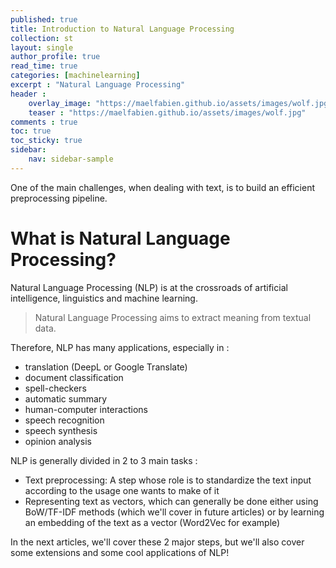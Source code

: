 ```yaml
---
published: true
title: Introduction to Natural Language Processing
collection: st
layout: single
author_profile: true
read_time: true
categories: [machinelearning]
excerpt : "Natural Language Processing"
header :
    overlay_image: "https://maelfabien.github.io/assets/images/wolf.jpg"
    teaser : "https://maelfabien.github.io/assets/images/wolf.jpg"
comments : true
toc: true
toc_sticky: true
sidebar:
    nav: sidebar-sample
---
```


One of the main challenges, when dealing with text, is to build an efficient preprocessing pipeline.

<script type="text/javascript" async
    src="https://cdn.mathjax.org/mathjax/latest/MathJax.js?config=TeX-MML-AM_CHTML">
</script>

# What is Natural Language Processing?

Natural Language Processing (NLP) is at the crossroads of artificial intelligence, linguistics and machine learning.

> Natural Language Processing aims to extract meaning from textual data.

Therefore, NLP has many applications, especially in :
- translation (DeepL or Google Translate)
- document classification
- spell-checkers
- automatic summary
- human-computer interactions
- speech recognition
- speech synthesis
- opinion analysis

NLP is generally divided in 2 to 3 main tasks :
- Text preprocessing: A step whose role is to standardize the text input according to the usage one wants to make of it
- Representing text as vectors, which can generally be done either using BoW/TF-IDF methods (which we'll cover in future articles) or by learning an embedding of the text as a vector (Word2Vec for example)

In the next articles, we'll cover these 2 major steps, but we'll also cover some extensions and some cool applications of NLP!